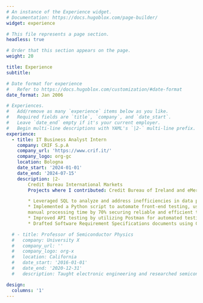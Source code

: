 ```yaml
---
# An instance of the Experience widget.
# Documentation: https://docs.hugoblox.com/page-builder/
widget: experience

# This file represents a page section.
headless: true

# Order that this section appears on the page.
weight: 20

title: Experience
subtitle:

# Date format for experience
#   Refer to https://docs.hugoblox.com/customization/#date-format
date_format: Jan 2006

# Experiences.
#   Add/remove as many `experience` items below as you like.
#   Required fields are `title`, `company`, and `date_start`.
#   Leave `date_end` empty if it's your current employer.
#   Begin multi-line descriptions with YAML's `|2-` multi-line prefix.
experience:
  - title: IT Business Analyst Intern
    company: CRIF S.p.A
    company_url: 'https://www.crif.it/'
    company_logo: org-gc
    location: Bologna
    date_start: '2024-01-01'
    date_end: '2024-07-15'
    description: |2-
        Credit Bureau International Markets
        Projects where I contributed: Credit Bureau of Ireland and eMergent (matching tool)

        * Leveraged SQL to analyze and address inefficiencies in data processing for Credit Bureau’s bank providers, enhancing data accuracy and operational support
        * Implemented a Python script to automate front-end testing, using the Selenium framework reducing
        manual processing time by 70% securing reliable and efficient testing processes
        * Improved API testing by utilizing Postman for automated testing and conducting regression tests and sanity checks, ensuring all activities functioned correctly
        * Drafted Software Requirement Specifications documents using Confluence and managed project tasks and progress with Jira, ensuring all stakeholders had a clear understanding of project scope and goals

  # - title: Professor of Semiconductor Physics
  #   company: University X
  #   company_url: ''
  #   company_logo: org-x
  #   location: California
  #   date_start: '2016-01-01'
  #   date_end: '2020-12-31'
  #   description: Taught electronic engineering and researched semiconductor physics.

design:
  columns: '1'
---
```

